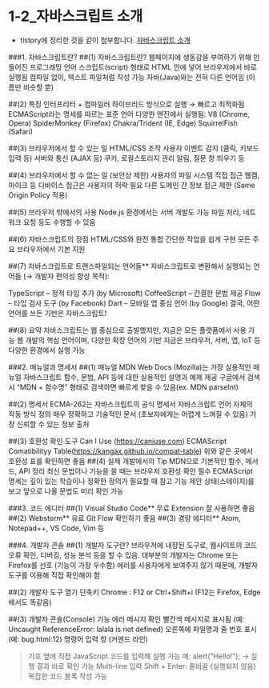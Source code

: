 # 1-2_자바스크립트 소개
- tistory에 정리한 것을 같이 첨부합니다.
[자바스크립트 소개](https://daeya.tistory.com/35)

###1. 자바스크립트란?
##(1)  자바스크립트란?
웹페이지에 생동감을 부여하기 위해 만들어진 프로그래밍 언어
스크립트(script) 형태로 HTML 안에 넣어 브라우저에서 바로 실행됨
컴파일 없이, 텍스트 파일처럼 작성 가능
자바(Java)와는 전혀 다른 언어임 (이름만 비슷할 뿐)

##(2)  특징
인터프리터 + 컴파일러 하이브리드 방식으로 실행 → 빠르고 최적화됨
ECMAScript라는 명세를 따르는 표준 언어
다양한 엔진에서 실행됨:
V8 (Chrome, Opera)
SpiderMonkey (Firefox)
Chakra/Trident (IE, Edge)
SquirrelFish (Safari)

##(3)  브라우저에서 할 수 있는 일
HTML/CSS 조작
사용자 이벤트 감지 (클릭, 키보드 입력 등)
서버와 통신 (AJAX 등)
쿠키, 로컬스토리지 관리
알림, 질문 창 띄우기 등

##(4)  브라우저에서 할 수 없는 일 (보안상 제한)
사용자의 파일 시스템 직접 접근
웹캠, 마이크 등 디바이스 접근은 사용자의 허락 필요
다른 도메인 간 정보 접근 제한 (Same Origin Policy 적용)

##(5)  브라우저 밖에서의 사용
Node.js 환경에서는 서버 개발도 가능
파일 처리, 네트워크 요청 등도 수행할 수 있음

##(6)  자바스크립트의 장점
HTML/CSS와 완전 통합
간단한 작업을 쉽게 구현
모든 주요 브라우저에서 기본 지원

##(7) 자바스크립트로 트랜스파일되는 언어들**
자바스크립트로 변환해서 실행되는 언어들 (→ 개발자 편의성 향상 목적):

TypeScript – 정적 타입 추가 (by Microsoft)
CoffeeScript – 간결한 문법 제공
Flow – 타입 검사 도구 (by Facebook)
Dart – 모바일 앱 중심 언어 (by Google)
결국, 어떤 언어를 쓰든 기반은 자바스크립트!


##(8)  요약
자바스크립트는 웹 중심으로 출발했지만, 지금은 모든 플랫폼에서 사용 가능
웹 개발의 핵심 언어이며, 다양한 확장 언어의 기반
지금은 브라우저, 서버, 앱, IoT 등 다양한 환경에서 실행 가능

###2. 매뉴얼과 명세서
##(1)  매뉴얼
MDN Web Docs (Mozilla)는 가장 실용적인 매뉴얼
자바스크립트 함수, 문법, API 등에 대한 실용적인 설명과 예제 제공
구글에서 검색 시 “MDN + 함수명” 형태로 검색하면 빠르게 찾을 수 있음(ex. MDN parseInt)

##(2)  명세서
ECMA-262는 자바스크립트의 공식 명세서
자바스크립트 언어 자체의 작동 방식 정의
매우 정확하고 기술적인 문서 (초보자에게는 어렵게 느껴질 수 있음)
가장 신뢰할 수 있는 정보 출처

##(3)  호환성 확인 도구
Can I Use (https://caniuse.com)
ECMAScript Comatibilityy Table(https://kangax.github.io/compat-table)
위와 같은 곳에서 호환성 표를 확인하면 좋음
##(4)  실제 개발에서의 Tip
MDN으로 기본적인 함수, 메서드, API 정리
최신 문법이나 기능을 쓸 때는 브라우저 호환성 확인 필수
ECMAScript 명세는 깊이 있는 학습이나 정확한 정의가 필요할 때 참고
기능 제안 상태(스테이지)를 보고 앞으로 나올 문법도 미리 확인 가능

###3. 코드 에디터
##(1)  Visual Studio Code**
무료
Extension 잘 사용하면 좋음
##(2)  Webstorm**
유료
Git Flow 확인하기 좋음
##(3)  경량 에디터**
Atom, Notepad++, VS Code, Vim 등

###4. 개발자 콘솔
##(1)  개발자 도구란?
브라우저에 내장된 도구로, 웹사이트의 코드 오류 확인, 디버깅, 성능 분석 등을 할 수 있음.
대부분의 개발자는 Chrome 또는 Firefox를 선호 (기능이 가장 우수함)
에러를 사용자에게 보여주지 않기 때문에, 개발자 도구를 이용해 직접 확인해야 함

##(2)  개발자 도구 열기 단축키
Chrome : F12 or Ctrl+Shift+i (F12는 Firefox, Edge에서도 똑같음)

##(3)  개발자 콘솔(Console) 기능
에러 메시지 확인
빨간색 메시지로 표시됨 (예: Uncaught ReferenceError: lalala is not defined)
오른쪽에 파일명과 줄 번호 표시 (예: bug.html:12)
명령어 입력 창 (커맨드 라인)
> 기호 옆에 직접 JavaScript 코드를 입력해 실행 가능
예: alert("Hello!"); → 실행 결과 바로 확인 가능
Multi-line 입력
Shift + Enter: 줄바꿈 (실행되지 않음)
복잡한 코드 블록 작성 가능

